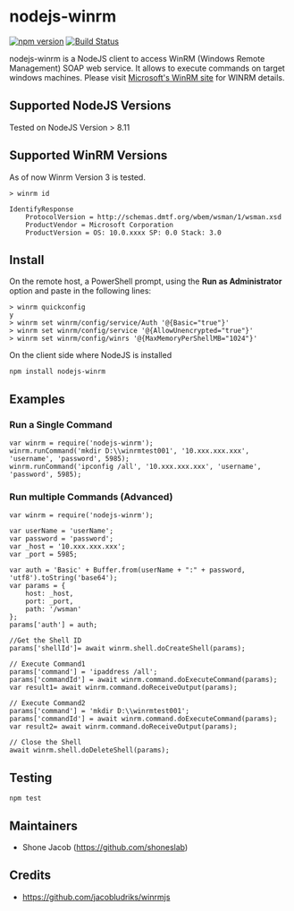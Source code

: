 # nodejs-winrm

[![npm version](https://badge.fury.io/js/nodejs-winrm.svg)](https://badge.fury.io/js/nodejs-winrm)
[![Build Status](https://travis-ci.org/shoneslab/nodejs-winrm.svg?branch=master)](https://travis-ci.org/shoneslab/nodejs-winrm)

nodejs-winrm is a NodeJS client to access WinRM (Windows Remote Management) SOAP web service. It allows to execute commands on target windows machines.
Please visit [Microsoft's WinRM site](http://msdn.microsoft.com/en-us/library/aa384426.aspx) for WINRM details.

## Supported NodeJS Versions

Tested on NodeJS Version > 8.11

## Supported WinRM Versions

As of now Winrm Version 3 is tested.

```
> winrm id

IdentifyResponse
    ProtocolVersion = http://schemas.dmtf.org/wbem/wsman/1/wsman.xsd
    ProductVendor = Microsoft Corporation
    ProductVersion = OS: 10.0.xxxx SP: 0.0 Stack: 3.0
```

## Install

On the remote host, a PowerShell prompt, using the __Run as Administrator__ option and paste in the following lines:

```
> winrm quickconfig
y
> winrm set winrm/config/service/Auth '@{Basic="true"}'
> winrm set winrm/config/service '@{AllowUnencrypted="true"}'
> winrm set winrm/config/winrs '@{MaxMemoryPerShellMB="1024"}'
```
On the client side where NodeJS is installed

`npm install nodejs-winrm`

## Examples

### Run a Single Command 
```
var winrm = require('nodejs-winrm');
winrm.runCommand('mkdir D:\\winrmtest001', '10.xxx.xxx.xxx', 'username', 'password', 5985);
winrm.runCommand('ipconfig /all', '10.xxx.xxx.xxx', 'username', 'password', 5985);
```
### Run multiple Commands (Advanced)
```
var winrm = require('nodejs-winrm');

var userName = 'userName';
var password = 'password';
var _host = '10.xxx.xxx.xxx';
var _port = 5985;

var auth = 'Basic' + Buffer.from(userName + ":" + password, 'utf8').toString('base64');
var params = {
    host: _host,
    port: _port,
    path: '/wsman'
};
params['auth'] = auth;

//Get the Shell ID
params['shellId']= await winrm.shell.doCreateShell(params);

// Execute Command1
params['command'] = 'ipaddress /all';
params['commandId'] = await winrm.command.doExecuteCommand(params);
var result1= await winrm.command.doReceiveOutput(params);

// Execute Command2
params['command'] = 'mkdir D:\\winrmtest001';
params['commandId'] = await winrm.command.doExecuteCommand(params);
var result2= await winrm.command.doReceiveOutput(params);

// Close the Shell
await winrm.shell.doDeleteShell(params);

```


## Testing

`npm test`

## Maintainers
* Shone Jacob (https://github.com/shoneslab)

## Credits
* https://github.com/jacobludriks/winrmjs

